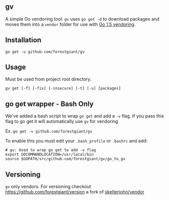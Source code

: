 ## gv
A simple Go vendoring tool. `gv` uses `go get -d` to download packages and moves them into a `vendor` folder for use with [Go 1.5 vendoring](https://docs.google.com/document/d/1Bz5-UB7g2uPBdOx-rw5t9MxJwkfpx90cqG9AFL0JAYo/edit). 

## Installation
`go get -u github.com/forestgiant/gv`

## Usage
Must be used from project root directory.

`gv get [-f] [-fix] [-insecure] [-t] [-u] [packages]` 

## go get wrapper - Bash Only
We've added a bash script to wrap `go get` and add a `-v` flag. If you pass this flag to go get it will automatically use `gv` for vendoring

Ex. `go get -v github.com/forestgiant/gv`

To enable this you must edit your `.bash_profile` or `.bashrc` and add:

```
# gv: Used to wrap go get to add -v flag 
export GOCOMMANDLOCATION=/usr/local/bin
source $GOPATH/src/github.com/forestgiant/gv/go_to_gv
```

## Versioning
`gv` only vendors. For versioning checkout https://github.com/forestgiant/version a fork of [skelterjohn/vendor](https://github.com/skelterjohn/vendor)
